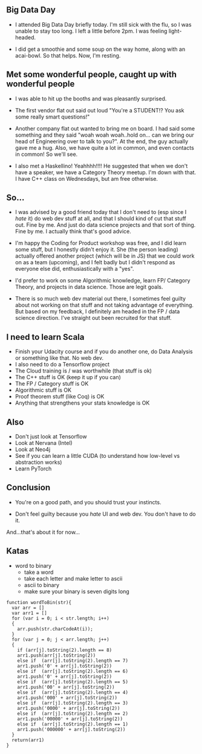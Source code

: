 ## Big Data Day 

- I attended Big Data Day briefly today.
  I'm still sick with the flu, so I was unable to stay too long.
  I left a little before 2pm. I was feeling light-headed.
  
- I did get a smoothie and some soup on the way home, along with
  an acai-bowl. So that helps. Now, I'm resting.
  
## Met some wonderful people, caught up with wonderful people

- I was able to hit up the booths and was pleasantly surprised.
  
- The first vendor flat out said out loud "You're a STUDENT!?
  You ask some really smart questions!"
  
- Another company flat out wanted to bring me on board. 
  I had said some something and they said "woah woah woah..hold on...
  can we bring our head of Engineering over to talk to you?".
  At the end, the guy actually gave me a hug. Also, we have 
  quite a lot in common, and even contacts in common! So we'll see.
  
- I also met a Haskellino! Yeahhhh!!!! He suggested that when
  we don't have a speaker, we have a Category Theory meetup.
  I'm down with that. I have C++ class on Wednesdays, but am free
  otherwise. 
  
## So...

- I was advised by a good friend today that I don't need to 
  (esp since I *hate* it) do web dev stuff at all, and that I should
  kind of cut that stuff out. Fine by me. And just do data science
  projects and that sort of thing. Fine by me. I actually think 
  that's good advice. 
  
- I'm happy the Coding for Product workshop was free, and I did learn
  some stuff, but I honestly didn't enjoy it. She (the person leading)
  actually offered another project (which will be in JS) that we could
  work on as a team (upcoming), and I felt badly but I didn't respond
  as everyone else did, enthusiastically with a "yes". 
  
- I'd prefer to work on some Algorithmic knowledge, learn FP/ Category Theory,
  and projects in data science. Those are legit goals. 
  
- There is so much web dev material out there, I sometimes feel guilty 
  about not working on that stuff and not taking advantage of everything.
  But based on my feedback, I definitely am headed in the FP / data science
  direction. I've straight out been recruited for that stuff.
  
## I need to learn Scala

- Finish your Udacity course and if you do another one,
  do Data Analysis or something like that. No web dev.
- I also need to do a Tensorflow project
- The Cloud training is / was worthwhile (that stuff is ok)
- The C++ stuff is OK (keep it up if you can)
- The FP / Category stuff is OK
- Algorithmic stuff is OK
- Proof theorem stuff (like Coq) is OK
- Anything that strengthens your stats knowledge is OK

## Also 
- Don't just look at Tensorflow
- Look at Nervana (Intel)
- Look at Neo4j
- See if you can learn a little CUDA (to understand how low-level vs abstraction works)
- Learn PyTorch

## Conclusion

- You're on a good path, and you should trust your instincts.

- Don't feel guilty because you *hate* UI and web dev. You don't have to do it.

And...that's about it for now...

## Katas

- word to binary
  - take a word
  - take each letter and make letter to ascii
  - ascii to binary
  - make sure your binary is seven digits long
  
```
function wordToBin(str){
  var arr = []
  var arr1 = []
  for (var i = 0; i < str.length; i++)
  {
    arr.push(str.charCodeAt(i));
  }
  for (var j = 0; j < arr.length; j++)
  {
    if (arr[j].toString(2).length == 8)
    arr1.push(arr[j].toString(2))
    else if  (arr[j].toString(2).length == 7)
    arr1.push('0' + arr[j].toString(2))
    else if  (arr[j].toString(2).length == 6)
    arr1.push('0' + arr[j].toString(2))
    else if  (arr[j].toString(2).length == 5)
    arr1.push('00' + arr[j].toString(2))
    else if  (arr[j].toString(2).length == 4)
    arr1.push('000' + arr[j].toString(2))
    else if  (arr[j].toString(2).length == 3)
    arr1.push('0000' + arr[j].toString(2))
    else if  (arr[j].toString(2).length == 2)
    arr1.push('00000' + arr[j].toString(2))
    else if  (arr[j].toString(2).length == 1)
    arr1.push('000000' + arr[j].toString(2))
  }
  return(arr1)
}
```
